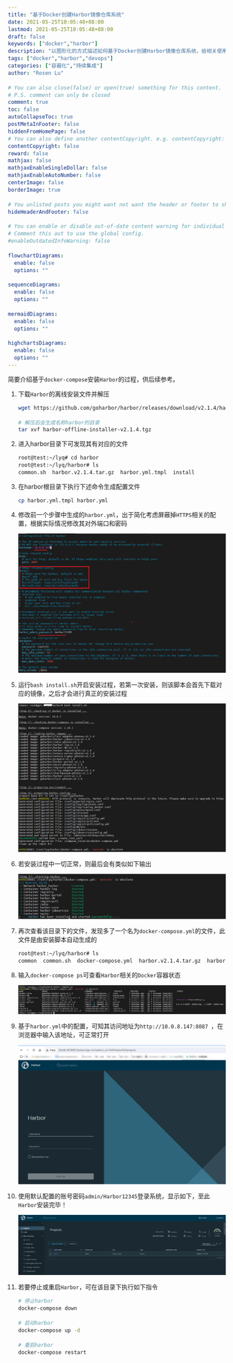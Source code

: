 ```yaml
---
title: "基于Docker创建Harbor镜像仓库系统"
date: 2021-05-25T10:05:48+08:00
lastmod: 2021-05-25T10:05:48+08:00
draft: false
keywords: ["docker","harbor"]
description: "以图形化的方式描述如何基于Docker创建Harbor镜像仓库系统，给相关使用人员提供参考"
tags: ["docker","harbor","devops"]
categories: ["容器化","持续集成"]
author: "Rosen Lu"

# You can also close(false) or open(true) something for this content.
# P.S. comment can only be closed
comment: true
toc: false
autoCollapseToc: true
postMetaInFooter: false
hiddenFromHomePage: false
# You can also define another contentCopyright. e.g. contentCopyright: "This is another copyright."
contentCopyright: false
reward: false
mathjax: false
mathjaxEnableSingleDollar: false
mathjaxEnableAutoNumber: false
centerImage: false
borderImage: true

# You unlisted posts you might want not want the header or footer to show
hideHeaderAndFooter: false

# You can enable or disable out-of-date content warning for individual post.
# Comment this out to use the global config.
#enableOutdatedInfoWarning: false

flowchartDiagrams:
  enable: false
  options: ""

sequenceDiagrams: 
  enable: false
  options: ""

mermaidDiagrams: 
  enable: false
  options: ""

highchartsDiagrams: 
  enable: false
  options: ""
---
```


简要介绍基于`docker-compose`安装`Harbor`的过程，供后续参考。

<!--more-->

1. 下载`Harbor`的离线安装文件并解压

   ```bash
   wget https://github.com/goharbor/harbor/releases/download/v2.1.4/harbor-offline-installer-v2.1.4.tgz
   
   # 解压后会生成名称harbor的目录
   tar xvf harbor-offline-installer-v2.1.4.tgz
   ```

2. 进入harbor目录下可发现其有对应的文件

   ```bash
   root@test:~/lyq# cd harbor
   root@test:~/lyq/harbor# ls
   common.sh  harbor.v2.1.4.tar.gz  harbor.yml.tmpl  install
   ```

3. 在harbor根目录下执行下述命令生成配置文件

   ```bash
   cp harbor.yml.tmpl harbor.yml
   ```

4. 修改前一个步骤中生成的`harbor.yml`，出于简化考虑屏蔽掉`HTTPS`相关的配置，根据实际情况修改其对外端口和密码

   ![harbor配置文件修改](/blog_img/docker/install-harbor-via-docker/harbor-yml-config.png "harbor配置文件修改") 

5. 运行`bash install.sh`开启安装过程，若第一次安装，则该脚本会首先下载对应的镜像，之后才会进行真正的安装过程

   ![harbor安装过程](/blog_img/docker/install-harbor-via-docker/harbor-install-process.png "harbor安装过程") 

6. 若安装过程中一切正常，则最后会有类似如下输出

   ![harbor安装结果](/blog_img/docker/install-harbor-via-docker/harbor-install-result.png "harbor安装结果") 

7. 再次查看该目录下的文件，发现多了一个名为`docker-compose.yml`的文件，此文件是由安装脚本自动生成的

   ```bash
   root@test:~/lyq/harbor# ls
   common  common.sh  docker-compose.yml  harbor.v2.1.4.tar.gz  harbor.yml  harbor.yml.tmpl  install.sh  LICENSE  prepare
   ```

8. 输入`docker-compose ps`可查看`Harbor`相关的`Docker`容器状态

   ![harbor容器检查](/blog_img/docker/install-harbor-via-docker/harbor-container-check.png "harbor容器检查") 

9. 基于`harbor.yml`中的配置，可知其访问地址为`http://10.0.8.147:8087 `，在浏览器中输入该地址，可正常打开

   ![harbor登录主页](/blog_img/docker/install-harbor-via-docker/harbor-login-page.png "harbor登录主页")

10. 使用默认配置的账号密码`admin/Harbor12345`登录系统，显示如下，至此`Harbor`安装完毕！

    ![harbor系统主页](/blog_img/docker/install-harbor-via-docker/harbor-home-page.png "harbor系统主页")

11. 若要停止或重启`Harbor`，可在该目录下执行如下指令

    ```bash
    # 停止harbor
    docker-compose down
    
    # 启动harbor
    docker-compose up -d
    
    # 重启harbor
    docker-compose restart
    ```

    